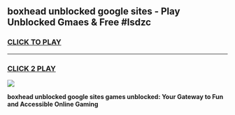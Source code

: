 
## boxhead unblocked google sites - Play Unblocked Gmaes & Free #lsdzc
<h3>
<a href="https://news.freeplayer.one?title=boxhead_unblocked_google_sites&ref=24F">CLICK TO PLAY</a></h3>
<hr>

<h3>
<a href="https://news.freeplayer.one?title=boxhead_unblocked_google_sites&ref=24F">CLICK 2 PLAY</a>
  
</h3>

<a href="https://news.freeplayer.one?title=boxhead_unblocked_google_sites&ref=24F/"><img src="https://clearcache.store/games.png"></a>


**boxhead unblocked google sites games unblocked: Your Gateway to Fun and Accessible Online Gaming**
